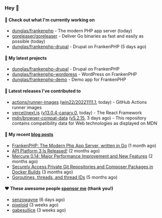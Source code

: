### Hey 👋

#### 👷 Check out what I'm currently working on

- [dunglas/frankenphp](https://github.com/dunglas/frankenphp) - The modern PHP app server (today)
- [goreleaser/goreleaser](https://github.com/goreleaser/goreleaser) - Deliver Go binaries as fast and easily as possible (today)
- [dunglas/frankenphp-drupal](https://github.com/dunglas/frankenphp-drupal) - Drupal on FrankenPHP (5 days ago)

#### 🌱 My latest projects

- [dunglas/frankenphp-drupal](https://github.com/dunglas/frankenphp-drupal) - Drupal on FrankenPHP
- [dunglas/frankenphp-wordpress](https://github.com/dunglas/frankenphp-wordpress) - WordPress on FrankenPHP
- [dunglas/frankenphp-demo](https://github.com/dunglas/frankenphp-demo) - Demo app for FrankenPHP

#### 🔭 Latest releases I've contributed to

- [actions/runner-images](https://github.com/actions/runner-images) ([win22/20221111.1](https://github.com/actions/runner-images/releases/tag/win22/20221111.1), today) - GitHub Actions runner images
- [vercel/next.js](https://github.com/vercel/next.js) ([v13.0.4-canary.0](https://github.com/vercel/next.js/releases/tag/v13.0.4-canary.0), today) - The React Framework
- [mdn/browser-compat-data](https://github.com/mdn/browser-compat-data) ([v5.2.15](https://github.com/mdn/browser-compat-data/releases/tag/v5.2.15), 3 days ago) - This repository contains compatibility data for Web technologies as displayed on MDN

#### 📜 My recent [blog posts](https://dunglas.fr)

- [FrankenPHP: The Modern Php App Server, written in Go](https://dunglas.dev/2022/10/frankenphp-the-modern-php-app-server-written-in-go/) (1 month ago)
- [API Platform 3 Is Released!](https://dunglas.dev/2022/09/api-platform-3-is-released/) (2 months ago)
- [Mercure 0.14: Major Performance Improvement and New Features](https://dunglas.dev/2022/09/mercure-0-14/) (2 months ago)
- [Securely Access Private Git Repositories and Composer Packages in Docker Builds](https://dunglas.dev/2022/08/securely-access-private-git-repositories-and-composer-packages-in-docker-builds/) (3 months ago)
- [Goroutines, threads, and thread IDs](https://dunglas.dev/2022/05/goroutines-threads-and-thread-ids/) (5 months ago)

#### ❤️ These awesome people [sponsor me](https://github.com/sponsors/dunglas) (thank you!)

- [senzowayne](https://github.com/senzowayne) (6 days ago)
- [pixeloid](https://github.com/pixeloid) (3 weeks ago)
- [gabesullice](https://github.com/gabesullice) (3 weeks ago)
